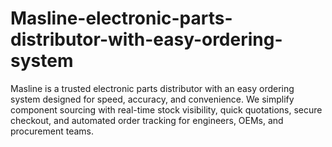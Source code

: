 # Masline-electronic-parts-distributor-with-easy-ordering-system
Masline is a trusted electronic parts distributor with an easy ordering system designed for speed, accuracy, and convenience. We simplify component sourcing with real-time stock visibility, quick quotations, secure checkout, and automated order tracking for engineers, OEMs, and procurement teams.
